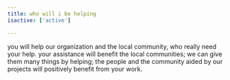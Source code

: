 ```yaml
---
title: who will i be helping
isactive: ['active']

---
```

you will help our organization and the local community, who really need your help. your assistance will benefit the local communities; we can give them many things by helping; the people and the community aided by our projects will positively benefit from your work.

